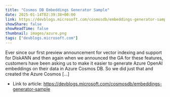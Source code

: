 ```yaml
---
title: "Cosmos DB Embeddings Generator Sample"
date: 2025-01-14T02:39:38+00:00
link: https://devblogs.microsoft.com/cosmosdb/embeddings-generator-sample
showShare: false
showReadTime: false
thumbnail: images/azure.png
tags: ["devblogs.microsoft.com"]
---
```

Ever since our first preview announcement for vector indexing and support for DiskANN and then again when we announced the GA for these features, customers have been asking us to make it easier to generate Azure OpenAI embeddings on their data in Azure Cosmos DB. So we did just that and created the Azure Cosmos […]

- Link to article: https://devblogs.microsoft.com/cosmosdb/embeddings-generator-sample